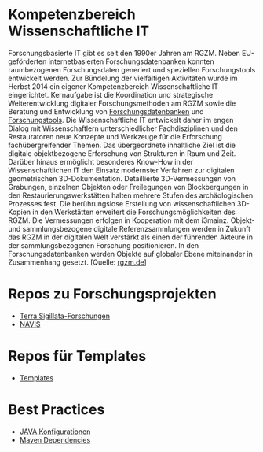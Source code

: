 # Kompetenzbereich Wissenschaftliche IT

Forschungsbasierte IT gibt es seit den 1990er Jahren am RGZM. Neben EU-geförderten internetbasierten Forschungsdatenbanken konnten raumbezogenen Forschungsdaten generiert und speziellen Forschungstools entwickelt werden. Zur Bündelung der vielfältigen Aktivitäten wurde im Herbst 2014 ein eigener Kompetenzbereich Wissenschaftliche IT eingerichtet.
Kernaufgabe ist die Koordination und strategische Weiterentwicklung digitaler Forschungsmethoden am RGZM sowie die Beratung und Entwicklung von [Forschungsdatenbanken](http://web.rgzm.de/?id=164) und [Forschungstools](http://web.rgzm.de/?id=677). Die Wissenschaftliche IT entwickelt daher im engen Dialog mit Wissenschaftlern unterschiedlicher Fachdisziplinen und den Restauratoren neue Konzepte und Werkzeuge für die Erforschung fachübergreifender Themen. Das übergeordnete inhaltliche Ziel ist die digitale objektbezogene Erforschung von Strukturen in Raum und Zeit.
Darüber hinaus ermöglicht besonderes Know-How in der Wissenschaftlichen IT den Einsatz modernster Verfahren zur digitalen geometrischen 3D-Dokumentation. Detaillierte 3D-Vermessungen von Grabungen, einzelnen Objekten oder Freilegungen von Blockbergungen in den Restaurierungswerkstätten halten mehrere Stufen des archäologischen Prozesses fest. Die berührungslose Erstellung von wissenschaftlichen 3D-Kopien in den Werkstätten erweitert die Forschungsmöglichkeiten des RGZM. Die Vermessungen erfolgen in Kooperation mit dem i3mainz. Objekt- und sammlungsbezogene digitale Referenzsammlungen werden in Zukunft das RGZM in der digitalen Welt verstärkt als einen der führenden Akteure in der sammlungsbezogenen Forschung positionieren. In den Forschungsdatenbanken werden Objekte auf globaler Ebene miteinander in Zusammenhang gesetzt. [Quelle: [rgzm.de](http://web.rgzm.de/forschung/kompetenzbereiche/methodische-kompetenzbereiche/wissenschaftliche-it/)]

# Repos zu Forschungsprojekten

* [Terra Sigillata-Forschungen](https://github.com/search?q=topic%3Asamian+org%3ARGZM&type=Repositories)
* [NAVIS](https://github.com/search?q=topic%3Anavis+org%3ARGZM&type=Repositories)

# Repos für Templates

* [Templates](https://github.com/search?q=topic%3Atemplate+org%3ARGZM&type=Repositories)

# Best Practices

* [JAVA Konfigurationen](https://gist.github.com/0f8c0c015555939c96eb13428bbf1cd4)
* [Maven Dependencies](https://gist.github.com/6fccbc97389aadbb7c2dbe55fa66e4d4)
